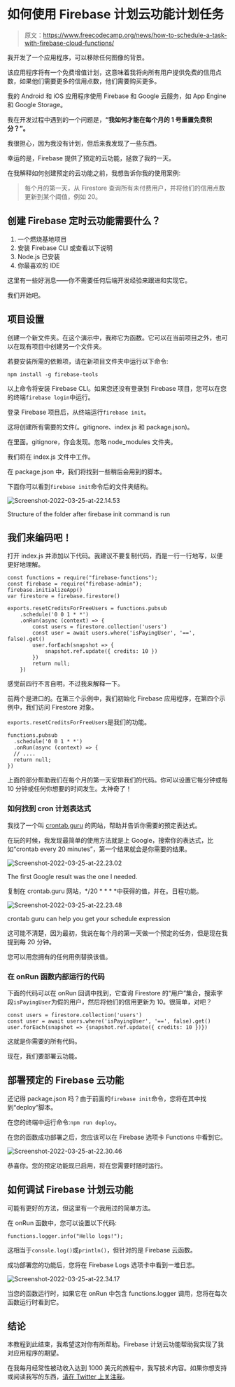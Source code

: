 # 如何使用 Firebase 计划云功能计划任务

> 原文：<https://www.freecodecamp.org/news/how-to-schedule-a-task-with-firebase-cloud-functions/>

我开发了一个应用程序，可以移除任何图像的背景。

该应用程序将有一个免费增值计划，这意味着我将向所有用户提供免费的信用点数，如果他们需要更多的信用点数，他们需要购买更多。

我的 Android 和 iOS 应用程序使用 Firebase 和 Google 云服务，如 App Engine 和 Google Storage。

我在开发过程中遇到的一个问题是，**“我如何才能在每个月的 1 号重置免费积分？”。**

我很担心，因为我没有计划，但后来我发现了一些东西。

幸运的是，Firebase 提供了预定的云功能，拯救了我的一天。

在我解释如何创建预定的云功能之前，我想告诉你我的使用案例:

> 每个月的第一天，从 Firestore 查询所有未付费用户，并将他们的信用点数更新到某个阈值，例如 20。

## 创建 Firebase 定时云功能需要什么？

1.  一个燃烧基地项目
2.  安装 Firebase CLI 或查看以下说明
3.  Node.js 已安装
4.  你最喜欢的 IDE

这里有一些好消息——你不需要任何后端开发经验来跟进和实现它。

我们开始吧。

## 项目设置

创建一个新文件夹。在这个演示中，我称它为函数。它可以在当前项目之外，也可以在现有项目中创建另一个文件夹。

若要安装所需的依赖项，请在新项目文件夹中运行以下命令:

`npm install -g firebase-tools`

以上命令将安装 Firebase CLI。如果您还没有登录到 Firebase 项目，您可以在您的终端`firebase login`中运行。

登录 Firebase 项目后，从终端运行`firebase init`。

这将创建所有需要的文件(。gitignore、index.js 和 package.json)。

在里面。gitignore，你会发现。忽略 node_modules 文件夹。

我们将在 index.js 文件中工作。

在 package.json 中，我们将找到一些稍后会用到的脚本。

下面你可以看到`firebase init`命令后的文件夹结构。

![Screenshot-2022-03-25-at-22.14.53](img/0d0d516629fe2c702caf21b884ff3b79.png)

Structure of the folder after firebase init command is run

## 我们来编码吧！

打开 index.js 并添加以下代码。我建议不要复制代码，而是一行一行地写，以便更好地理解。

```
const functions = require("firebase-functions");
const firebase = require("firebase-admin");
firebase.initializeApp()
var firestore = firebase.firestore()

exports.resetCreditsForFreeUsers = functions.pubsub
    .schedule('0 0 1 * *')
    .onRun(async (context) => {
        const users = firestore.collection('users')
        const user = await users.where('isPayingUser', '==', false).get()
        user.forEach(snapshot => {
            snapshot.ref.update({ credits: 10 })
        })
        return null;
    })
```

感觉前四行不言自明，不过我来解释一下。

前两个是进口的。在第三个示例中，我们初始化 Firebase 应用程序，在第四个示例中，我们访问 Firestore 对象。

`exports.resetCreditsForFreeUsers`是我们的功能。

```
functions.pubsub
  .schedule('0 0 1 * *')
  .onRun(async (context) => {
  // ....
  return null; 
})
```

上面的部分帮助我们在每个月的第一天安排我们的代码。你可以设置它每分钟或每 10 分钟或任何你想要的时间发生。太神奇了！

### 如何找到 cron 计划表达式

我找了一个叫 [crontab.guru](https://crontab.guru) 的网站，帮助并告诉你需要的预定表达式。

在玩的时候，我发现最简单的使用方法就是上 Google，搜索你的表达式，比如“crontab every 20 minutes”，第一个结果就会是你需要的结果。

![Screenshot-2022-03-25-at-22.23.02](img/67f022c9b5704e5f2ec278683755b4a4.png)

The first Google result was the one I needed.

复制在 crontab.guru 网站，*/20 * * * *中获得的值，并在。日程功能。

![Screenshot-2022-03-25-at-22.23.48](img/586656ad8143a82851c478631063358c.png)

crontab guru can help you get your schedule expression

这可能不清楚，因为最初，我说在每个月的第一天做一个预定的任务，但是现在我提到每 20 分钟。

您可以用您拥有的任何用例替换该值。

### 在 onRun 函数内部运行的代码

下面的代码可以在 onRun 回调中找到，它查询 Firestore 的“用户”集合，搜索字段`isPayingUser`为假的用户，然后将他们的信用更新为 10。很简单，对吧？

```
const users = firestore.collection('users')
const user = await users.where('isPayingUser', '==', false).get()
user.forEach(snapshot => {snapshot.ref.update({ credits: 10 })})
```

这就是你需要的所有代码。

现在，我们要部署云功能。

## 部署预定的 Firebase 云功能

还记得 package.json 吗？由于前面的`firebase init`命令，您将在其中找到“deploy”脚本。

在您的终端中运行命令:`npm run deploy`。

在您的函数成功部署之后，您应该可以在 Firebase 选项卡 Functions 中看到它。

![Screenshot-2022-03-25-at-22.30.46](img/014ec882a389dda9bac3e6d87351d588.png)

恭喜你。您的预定功能现已启用，将在您需要时随时运行。

## 如何调试 Firebase 计划云功能

可能有更好的方法，但这里有一个我用过的简单方法。

在 onRun 函数中，您可以设置以下代码:

`functions.logger.info("Hello logs!");`

这相当于`console.log()`或`println()`，但针对的是 Firebase 云函数。

成功部署您的功能后，您将在 Firebase Logs 选项卡中看到一堆日志。

![Screenshot-2022-03-25-at-22.34.17](img/321239be35de32d4fb5e84287953424a.png)

当您的函数运行时，如果它在 onRun 中包含 functions.logger 调用，您将在每次函数运行时看到它。

## 结论

本教程到此结束，我希望这对你有所帮助。Firebase 计划云功能帮助我实现了我对应用程序的期望。

在我每月经常性被动收入达到 1000 美元的旅程中，我写技术内容。如果你想支持或阅读我写的东西，[请在 Twitter 上关注我](https://twitter.com/dragos_ivanov)。